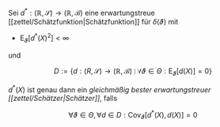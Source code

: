 Sei $d^* : (\mathbb{R}, \mathscr{S}) \to (\mathbb{R}, \mathscr{B})$ eine erwartungstreue [[zettel/Schätzfunktion|Schätzfunktion]] für $\delta(\vartheta)$ mit
- $\text{E}_\vartheta[d^*(X)^2] \lt \infty$

und

$$
	D := \{ d : (R, \mathscr{S}) \to (\mathbb{R}, \mathscr{B}) \mid \forall \vartheta \in \Theta : \text{E}_\vartheta[d(X)] = 0 \}
$$

$d^*(X)$ ist genau dann ein *gleichmäßig bester erwartungstreuer [[zettel/Schätzer|Schätzer]]*, falls

$$
	\forall \vartheta \in \Theta, \forall d \in D : \text{Cov}_\vartheta[d^*(X), d(X)] = 0
$$